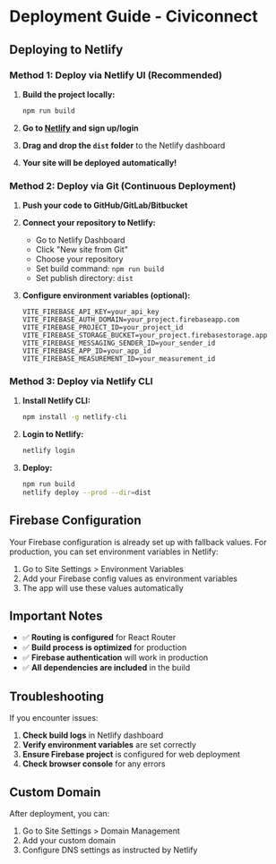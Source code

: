 # Deployment Guide - Civiconnect

## Deploying to Netlify

### Method 1: Deploy via Netlify UI (Recommended)

1. **Build the project locally:**
   ```bash
   npm run build
   ```

2. **Go to [Netlify](https://netlify.com) and sign up/login**

3. **Drag and drop the `dist` folder** to the Netlify dashboard

4. **Your site will be deployed automatically!**

### Method 2: Deploy via Git (Continuous Deployment)

1. **Push your code to GitHub/GitLab/Bitbucket**

2. **Connect your repository to Netlify:**
   - Go to Netlify Dashboard
   - Click "New site from Git"
   - Choose your repository
   - Set build command: `npm run build`
   - Set publish directory: `dist`

3. **Configure environment variables (optional):**
   ```
   VITE_FIREBASE_API_KEY=your_api_key
   VITE_FIREBASE_AUTH_DOMAIN=your_project.firebaseapp.com
   VITE_FIREBASE_PROJECT_ID=your_project_id
   VITE_FIREBASE_STORAGE_BUCKET=your_project.firebasestorage.app
   VITE_FIREBASE_MESSAGING_SENDER_ID=your_sender_id
   VITE_FIREBASE_APP_ID=your_app_id
   VITE_FIREBASE_MEASUREMENT_ID=your_measurement_id
   ```

### Method 3: Deploy via Netlify CLI

1. **Install Netlify CLI:**
   ```bash
   npm install -g netlify-cli
   ```

2. **Login to Netlify:**
   ```bash
   netlify login
   ```

3. **Deploy:**
   ```bash
   npm run build
   netlify deploy --prod --dir=dist
   ```

## Firebase Configuration

Your Firebase configuration is already set up with fallback values. For production, you can set environment variables in Netlify:

1. Go to Site Settings > Environment Variables
2. Add your Firebase config values as environment variables
3. The app will use these values automatically

## Important Notes

- ✅ **Routing is configured** for React Router
- ✅ **Build process is optimized** for production
- ✅ **Firebase authentication** will work in production
- ✅ **All dependencies are included** in the build

## Troubleshooting

If you encounter issues:

1. **Check build logs** in Netlify dashboard
2. **Verify environment variables** are set correctly
3. **Ensure Firebase project** is configured for web deployment
4. **Check browser console** for any errors

## Custom Domain

After deployment, you can:
1. Go to Site Settings > Domain Management
2. Add your custom domain
3. Configure DNS settings as instructed by Netlify 